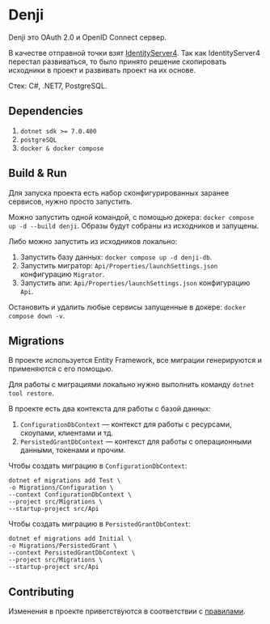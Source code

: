 # Denji

Denji это OAuth 2.0 и OpenID Connect сервер.

В качестве отправной точки
взят [IdentityServer4](https://identityserver4.readthedocs.io/en/latest/). Так
как IdentityServer4 перестал развиваться, то было принято решение скопировать
исходники в проект и развивать проект на их основе.

Стек: C#, .NET7, PostgreSQL.

## Dependencies

1. `dotnet sdk >= 7.0.400`
2. `postgreSQL`
3. `docker & docker compose`

## Build & Run

Для запуска проекта есть набор сконфигурированных заранее сервисов, нужно
просто запустить.

Можно запустить одной командой, с помощью докера:
`docker compose up -d --build denji`. Образы будут собраны из исходников и запущены.

Либо можно запустить из исходников локально:

1. Запустить базу данных: `docker compose up -d denji-db`.
1. Запустить мигратор: `Api/Properties/launchSettings.json` конфигурацию `Migrator`.
1. Запустить апи: `Api/Properties/launchSettings.json` конфигурацию `Api`.

Остановить и удалить любые сервисы запущенные в докере:
`docker compose down -v`.

## Migrations

В проекте используется Entity Framework, все миграции генерируются и применяются с его помощью.

Для работы с миграциями локально нужно выполнить команду `dotnet tool restore`.

В проекте есть два контекста для работы с базой данных:

1. `ConfigurationDbContext` — контекст для работы с ресурсами, скоупами, клиентами и тд.
2. `PersistedGrantDbContext` — контекст для работы с операционными данными, токенами и прочим.

Чтобы создать миграцию в `ConfigurationDbContext`:

```
dotnet ef migrations add Test \
-o Migrations/Configuration \
--context ConfigurationDbContext \
--project src/Migrations \
--startup-project src/Api
```

Чтобы создать миграцию в `PersistedGrantDbContext`:

```
dotnet ef migrations add Initial \
-o Migrations/PersistedGrant \
--context PersistedGrantDbContext \
--project src/Migrations \
--startup-project src/Api
```

## Contributing

Изменения в проекте приветствуются в соответствии с [правилами](https://github.com/yaiam/.github/blob/main/CONTRIBUTING.md).